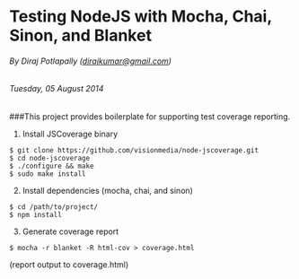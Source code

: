 # Testing NodeJS with Mocha, Chai, Sinon, and Blanket

###### By Diraj Potlapally (dirajkumar@gmail.com)
###### Tuesday, 05 August 2014

###This project provides boilerplate for supporting test coverage reporting.

1. Install JSCoverage binary
```
$ git clone https://github.com/visionmedia/node-jscoverage.git
$ cd node-jscoverage
$ ./configure && make
$ sudo make install
```

2. Install dependencies (mocha, chai, and sinon)
```
$ cd /path/to/project/
$ npm install
```

3. Generate coverage report
```
$ mocha -r blanket -R html-cov > coverage.html
```
(report output to coverage.html)